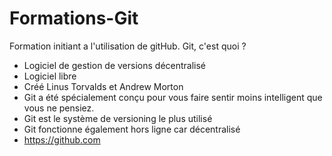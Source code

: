 # Formations-Git
Formation initiant a l'utilisation de gitHub.
Git, c'est quoi ?
- Logiciel de gestion de versions décentralisé
- Logiciel libre
- Créé Linus Torvalds et Andrew Morton
- Git a été spécialement conçu pour vous faire sentir moins intelligent que vous ne pensiez.
- Git est le système de versioning le plus utilisé
- Git fonctionne également hors ligne car décentralisé
- https://github.com
